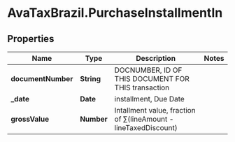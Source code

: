 # AvaTaxBrazil.PurchaseInstallmentIn

## Properties
Name | Type | Description | Notes
------------ | ------------- | ------------- | -------------
**documentNumber** | **String** | DOCNUMBER, ID OF THIS DOCUMENT FOR THIS transaction | 
**_date** | **Date** | installment, Due Date | 
**grossValue** | **Number** | Intallment value, fraction of  ∑(lineAmount - lineTaxedDiscount) | 


